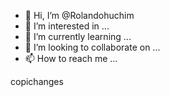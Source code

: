- 👋 Hi, I’m @Rolandohuchim
- 👀 I’m interested in ...
- 🌱 I’m currently learning ...
- 💞️ I’m looking to collaborate on ...
- 📫 How to reach me ...

<!---
Rolandohuchim/Rolandohuchim is a ✨ special ✨ repository because its `README.md` (this file) appears on your GitHub profile.
You can click the Preview link to take a look at your changes.
--->copichanges
